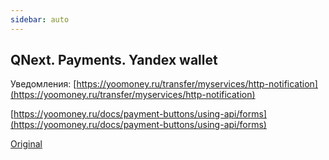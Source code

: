 ```yaml
---
sidebar: auto
---
```


## QNext. Payments. Yandex wallet

Уведомления: [https://yoomoney.ru/transfer/myservices/http-notification](https://yoomoney.ru/transfer/myservices/http-notification)





[https://yoomoney.ru/docs/payment-buttons/using-api/forms](https://yoomoney.ru/docs/payment-buttons/using-api/forms)

[Original](https://telegra.ph/QNext-Payments-Yandex-wallet-12-15)